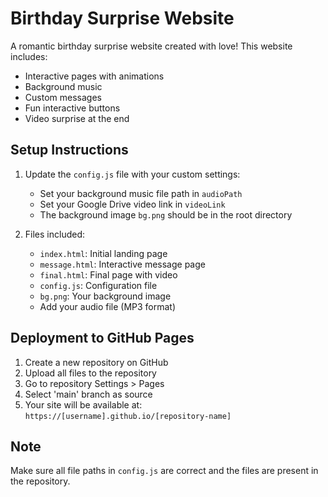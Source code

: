 # Birthday Surprise Website

A romantic birthday surprise website created with love! This website includes:
- Interactive pages with animations
- Background music
- Custom messages
- Fun interactive buttons
- Video surprise at the end

## Setup Instructions

1. Update the `config.js` file with your custom settings:
   - Set your background music file path in `audioPath`
   - Set your Google Drive video link in `videoLink`
   - The background image `bg.png` should be in the root directory

2. Files included:
   - `index.html`: Initial landing page
   - `message.html`: Interactive message page
   - `final.html`: Final page with video
   - `config.js`: Configuration file
   - `bg.png`: Your background image
   - Add your audio file (MP3 format)

## Deployment to GitHub Pages

1. Create a new repository on GitHub
2. Upload all files to the repository
3. Go to repository Settings > Pages
4. Select 'main' branch as source
5. Your site will be available at: `https://[username].github.io/[repository-name]`

## Note
Make sure all file paths in `config.js` are correct and the files are present in the repository. 